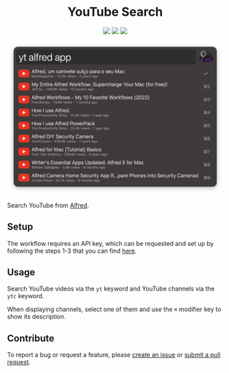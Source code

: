 <h1 align="center">YouTube Search</h1>

<p align="center">
  <a href="https://github.com/xilopaint/alfred-youtube/releases/latest">
  <img src="https://img.shields.io/github/release/xilopaint/alfred-youtube.svg"></a>
  <a href="https://github.com/xilopaint/alfred-youtube/releases">
  <img src="https://img.shields.io/github/downloads/xilopaint/alfred-youtube/total.svg"></a>
  <a href="https://github.com/xilopaint/alfred-youtube/blob/main/LICENSE.md">
  <img src="https://img.shields.io/github/license/xilopaint/alfred-youtube"></a>
</p>

<p align="center">
  <img src="workflow/images/about/demo-1.png">
</p>

Search YouTube from [Alfred][1].

## Setup

The workflow requires an API key, which can be requested and set up by following
the steps 1-3 that you can find [here][2].

## Usage

Search YouTube videos via the `yt` keyword and YouTube channels via the `ytc` keyword.

When displaying channels, select one of them and use the `⌘` modifier key to
show its description.

## Contribute

To report a bug or request a feature, please [create an issue][3] or
[submit a pull request][4].

[1]:http://www.alfredapp.com/
[2]:https://developers.google.com/youtube/v3/getting-started#before-you-start
[3]:https://github.com/xilopaint/alfred-youtube/issues
[4]:https://github.com/xilopaint/alfred-youtube/pulls
